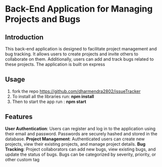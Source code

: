 # Back-End Application for Managing Projects and Bugs
## Introduction
This back-end application is designed to facilitate project management and bug tracking. 
It allows users to create projects and invite others to collaborate on them. Additionally, users can add and track bugs related to these projects. 
The application is built on express

## Usage
1. fork the repo https://github.com/dharmendra2802/issueTracker
2. To install all the libraries run: **npm install**
3. Then to start the app run : **npm start**
## Features
**User Authentication**: Users can register and log in to the application using their email and password. Passwords are securely hashed and stored in the database.
**Project Management**: Authenticated users can create new projects, view their existing projects, and manage project details.
**Bug Tracking**: Project collaborators can add new bugs, view existing bugs, and update the status of bugs. Bugs can be categorized by severity, priority, or other custom tag

